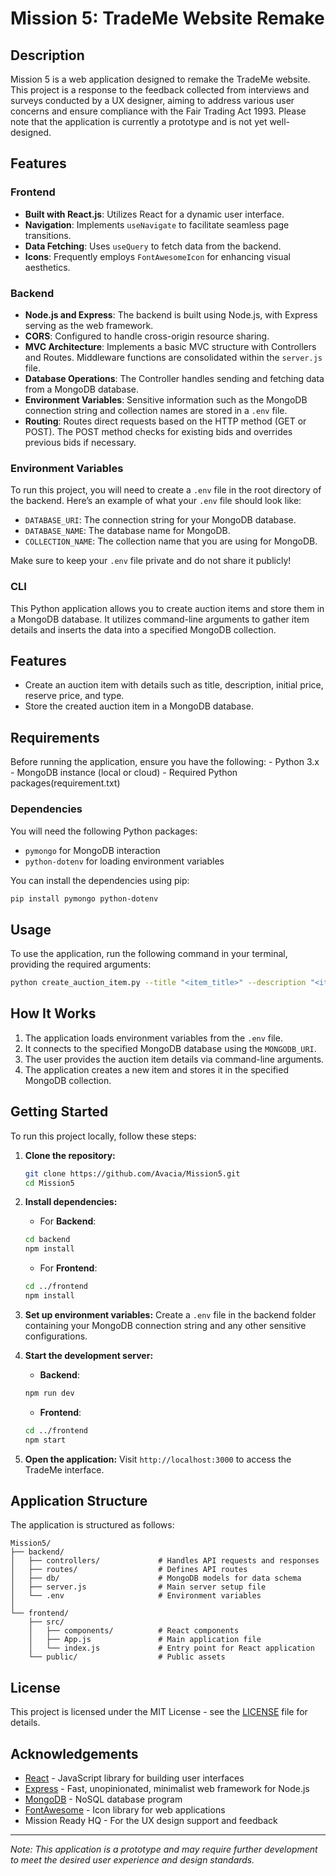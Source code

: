 # Mission 5: TradeMe Website Remake

## Description
Mission 5 is a web application designed to remake the TradeMe website. This project is a response to the feedback collected from interviews and surveys conducted by a UX designer, aiming to address various user concerns and ensure compliance with the Fair Trading Act 1993. Please note that the application is currently a prototype and is not yet well-designed.

## Features

### Frontend
- **Built with React.js**: Utilizes React for a dynamic user interface.
- **Navigation**: Implements `useNavigate` to facilitate seamless page transitions.
- **Data Fetching**: Uses `useQuery` to fetch data from the backend.
- **Icons**: Frequently employs `FontAwesomeIcon` for enhancing visual aesthetics.

### Backend
- **Node.js and Express**: The backend is built using Node.js, with Express serving as the web framework.
- **CORS**: Configured to handle cross-origin resource sharing.
- **MVC Architecture**: Implements a basic MVC structure with Controllers and Routes. Middleware functions are consolidated within the `server.js` file.
- **Database Operations**: The Controller handles sending and fetching data from a MongoDB database.
- **Environment Variables**: Sensitive information such as the MongoDB connection string and collection names are stored in a `.env` file.
- **Routing**: Routes direct requests based on the HTTP method (GET or POST). The POST method checks for existing bids and overrides previous bids if necessary.

### Environment Variables
To run this project, you will need to create a `.env` file in the root directory of the backend. Here’s an example of what your `.env` file should look like:
- `DATABASE_URI`: The connection string for your MongoDB database.
- `DATABASE_NAME`: The database name for MongoDB.
- `COLLECTION_NAME`: The collection name that you are using for MongoDB.

Make sure to keep your `.env` file private and do not share it publicly!

### CLI
This Python application allows you to create auction items and store them in a MongoDB database. It utilizes command-line arguments to gather item details and inserts the data into a specified MongoDB collection.
   
   ## Features
   - Create an auction item with details such as title, description, initial price, reserve price, and type.
   - Store the created auction item in a MongoDB database.
     
   ## Requirements
   Before running the application, ensure you have the following:
      - Python 3.x
      - MongoDB instance (local or cloud)
      - Required Python packages(requirement.txt)

   ### Dependencies
   You will need the following Python packages:
   - `pymongo` for MongoDB interaction
   - `python-dotenv` for loading environment variables

   You can install the dependencies using pip:
   ```bash
   pip install pymongo python-dotenv
   ```

   ## Usage
   To use the application, run the following command in your terminal, providing the required arguments:
   ```bash
   python create_auction_item.py --title "<item_title>" --description "<item_description>" --initial_price <initial_price> --reserve_price <reserve_price> --type "<item_type>"
   ```

   ## How It Works
   1. The application loads environment variables from the `.env` file.
   2. It connects to the specified MongoDB database using the `MONGODB_URI`.
   3. The user provides the auction item details via command-line arguments.
   4. The application creates a new item and stores it in the specified MongoDB collection.


## Getting Started

To run this project locally, follow these steps:

1. **Clone the repository:**
   ```bash
   git clone https://github.com/Avacia/Mission5.git
   cd Mission5
   ```

2. **Install dependencies:**
   - For **Backend**:
   ```bash
   cd backend
   npm install
   ```
   - For **Frontend**:
   ```bash
   cd ../frontend
   npm install
   ```

3. **Set up environment variables:**
   Create a `.env` file in the backend folder containing your MongoDB connection string and any other sensitive configurations.

4. **Start the development server:**
   - **Backend**:
   ```bash
   npm run dev
   ```
   - **Frontend**:
   ```bash
   cd ../frontend
   npm start
   ```

5. **Open the application:**
   Visit `http://localhost:3000` to access the TradeMe interface.

## Application Structure

The application is structured as follows:

```
Mission5/
├── backend/
│   ├── controllers/             # Handles API requests and responses
│   ├── routes/                  # Defines API routes
│   ├── db/                      # MongoDB models for data schema
│   ├── server.js                # Main server setup file
│   └── .env                     # Environment variables
│
└── frontend/
    ├── src/
    │   ├── components/          # React components
    │   ├── App.js               # Main application file
    │   └── index.js             # Entry point for React application
    └── public/                  # Public assets
```

## License
This project is licensed under the MIT License - see the [LICENSE](LICENSE) file for details.

## Acknowledgements
- [React](https://reactjs.org/) - JavaScript library for building user interfaces
- [Express](https://expressjs.com/) - Fast, unopinionated, minimalist web framework for Node.js
- [MongoDB](https://www.mongodb.com/) - NoSQL database program
- [FontAwesome](https://fontawesome.com/) - Icon library for web applications
- Mission Ready HQ - For the UX design support and feedback

---

*Note: This application is a prototype and may require further development to meet the desired user experience and design standards.*
